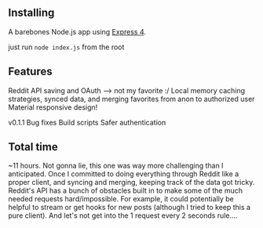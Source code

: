 ## Installing
A barebones Node.js app using [Express 4](http://expressjs.com/).

just run <code>node index.js</code> from the root

## Features
Reddit API saving and OAuth --> not my favorite :/
Local memory caching strategies, synced data, and merging favorites from anon to authorized user
Material responsive design!

v0.1.1
Bug fixes
Build scripts
Safer authentication

## Total time
~11 hours. Not gonna lie, this one was way more challenging than I anticipated. Once I committed to doing everything through Reddit like a proper client, and syncing and merging, keeping track of the data got tricky. Reddit's API has a bunch of obstacles built in to make some of the much needed requests hard/impossible. For example, it could potentially be helpful to stream or get hooks for new posts (although I tried to keep this a pure client). And let's not get into the 1 request every 2 seconds rule....
